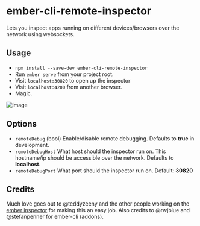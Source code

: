 # ember-cli-remote-inspector

Lets you inspect apps running on different devices/browsers over the network using websockets.

## Usage

* `npm install --save-dev ember-cli-remote-inspector`
* Run `ember serve` from your project root.
* Visit `localhost:30820` to open up the inspector
* Visit `localhost:4200` from another browser.
* Magic.

![image](https://cloud.githubusercontent.com/assets/3824616/4604177/d23ecb70-518a-11e4-8443-65fe58f59e1f.png)


## Options

* `remoteDebug` (bool) Enable/disable remote debugging. Defaults to **true** in development.
* `remoteDebugHost` What host should the inspector run on. This hostname/ip should be accessible over the network. Defaults to **localhost**.
* `remoteDebugPort` What port should the inspector run on. Default: **30820**

## Credits

Much love goes out to @teddyzeeny and the other people working on the [ember inspector](https://github.com/emberjs/ember-inspector) for making this an easy job. Also credits to @rwjblue and @stefanpenner for ember-cli (addons).
